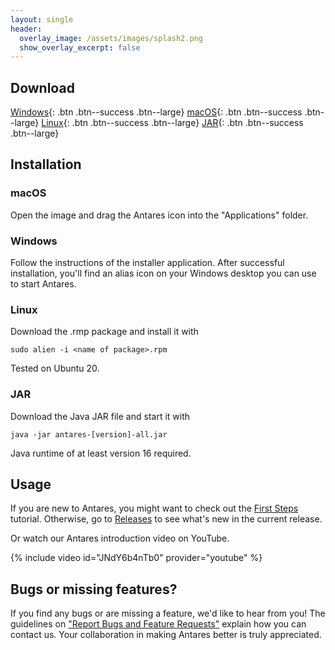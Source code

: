 ```yaml
---
layout: single
header:
  overlay_image: /assets/images/splash2.png
  show_overlay_excerpt: false
---
```


## Download

[Windows](https://github.com/flandreas/antares/releases/download/v1.17.0/Antares-1.17.0.msi){: .btn .btn--success .btn--large}
[macOS](https://github.com/flandreas/antares/releases/download/v1.17.0/Antares-1.17.0.dmg){: .btn .btn--success .btn--large}
[Linux](https://github.com/flandreas/antares/releases/download/v1.17.0/antares-1.17.0-1.x86_64.rpm){: .btn .btn--success .btn--large}
[JAR](https://github.com/flandreas/antares/releases/download/v1.17.0/antares-1.17.0.jar){: .btn .btn--success .btn--large}

## Installation

### macOS

Open the image and drag the Antares icon into the "Applications" folder.

### Windows

Follow the instructions of the installer application. After successful installation, you'll find an alias icon on your Windows desktop you can use to start Antares.

### Linux

Download the .rmp package and install it with

`sudo alien -i <name of package>.rpm`

Tested on Ubuntu 20.

### JAR

Download the Java JAR file and start it with

`java -jar antares-[version]-all.jar`

Java runtime of at least version 16 required. 

## Usage

If you are new to Antares, you might want to check out the [First Steps](/user-manual/english/first-steps/first-steps) tutorial. Otherwise, go to [Releases](/docs/releases/releases/) to see what's new in the current release.

Or watch our Antares introduction video on YouTube.

{% include video id="JNdY6b4nTb0" provider="youtube" %}

## Bugs or missing features?

If you find any bugs or are missing a feature, we'd like to hear from you! The guidelines on ["Report Bugs and Feature Requests"](/docs/issues/) explain how you can contact us. Your collaboration in making Antares better is truly appreciated.
